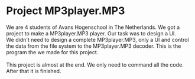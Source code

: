 <h1>Project MP3player.MP3</h1>
We are 4 students of Avans Hogenschool in The Netherlands. We got a project to make a MP3player.MP3 player. Our task was to design a UI.<br />
We didn't need to design a complete MP3player.MP3, only a UI and control the data from the file system to the MP3player.MP3 decoder. This is the
program the we made for this project. </br>
</br>
This project is almost at the end. We only need to command all the code. After that it is finished.

